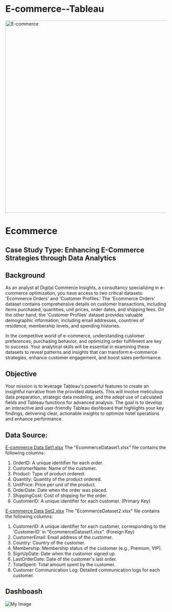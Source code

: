 # E-commerce--Tableau
<img src="https://drive.google.com/uc?export=view&id=1vAiwbiqoAHXc0yTWWITELKoGT2qoXxfV" alt="E-commerce" width="600"/>

# Ecommerce
## Case Study Type: Enhancing E-Commerce Strategies through Data Analytics
## Background
As an analyst at Digital Commerce Insights, a consultancy specializing in e-commerce optimization, you have access to two critical datasets: 'Ecommerce Orders' and 'Customer Profiles.' The 'Ecommerce Orders' dataset contains comprehensive details on customer transactions, including items purchased, quantities, unit prices, order dates, and shipping fees. On the other hand, the 'Customer Profiles' dataset provides valuable demographic information, including email addresses, countries of residence, membership levels, and spending histories.

In the competitive world of e-commerce, understanding customer preferences, purchasing behavior, and optimizing order fulfillment are key to success. Your analytical skills will be essential in examining these datasets to reveal patterns and insights that can transform e-commerce strategies, enhance customer engagement, and boost sales performance.
## Objective
Your mission is to leverage Tableau's powerful features to create an insightful narrative from the provided datasets. This will involve meticulous data preparation, strategic data modeling, and the adept use of calculated fields and Tableau functions for advanced analysis. The goal is to develop an interactive and user-friendly Tableau dashboard that highlights your key findings, delivering clear, actionable insights to optimize hotel operations and enhance performance.

## Data Source:

[E-commerce Data Set1.xlsx](https://docs.google.com/spreadsheets/d/1GJ3R_miD4UfUPvFDy9smAkZiBYOSYHSA/edit?usp=sharing&ouid=115453509388634668066&rtpof=true&sd=true)
The "EcommerceDataset1.xlsx" file contains the following columns:

1. OrderID: A unique identifier for each order.
2. CustomerName: Name of the customer.
3. Product: Type of product ordered.
4. Quantity: Quantity of the product ordered.
5. UnitPrice: Price per unit of the product.
6. OrderDate: Date when the order was placed.
7. ShippingCost: Cost of shipping for the order.
8. CustomerID: A unique identifier for each customer. (Primary Key)

[E-commerce Data Set2.xlsx](https://docs.google.com/spreadsheets/d/1wpIVUzezf0fzMjaiCZFHkpE1OuzznPsB/edit?usp=sharing&ouid=115453509388634668066&rtpof=true&sd=true)
The "EcommerceDataset2.xlsx" file contains the following columns:

1. CustomerID: A unique identifier for each customer, corresponding to the 'CustomerID' in "EcommerceDataset1.xlsx". (Foreign Key)
2. CustomerEmail: Email address of the customer.
3. Country: Country of the customer.
4. Membership: Membership status of the customer (e.g., Premium, VIP).
5. SignUpDate: Date when the customer signed up.
6. LastOrderDate: Date of the customer's last order.
7. TotalSpent: Total amount spent by the customer.
8. Customer Communication Log: Detailed communication logs for each customer.

## Dashboash
![My Image](https://drive.google.com/uc?export=view&id=1OZ01AGJZUDMhHdbvo2nx39V_BeDdbDCl)
